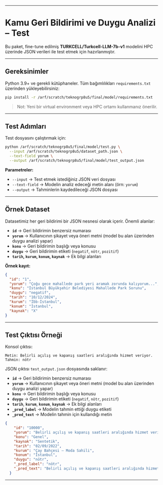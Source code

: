 
---

# Kamu Geri Bildirimi ve Duygu Analizi – Test

Bu paket, fine-tune edilmiş **TURKCELL/Turkcell-LLM-7b-v1** modelini HPC üzerinde JSON verileri ile test etmek için hazırlanmıştır.

---

## Gereksinimler

Python 3.9+ ve gerekli kütüphaneler. Tüm bağımlılıkları `requirements.txt` üzerinden yükleyebilirsiniz:

```bash
pip install -r /arf/scratch/teknogrp8u5/final/model/requirements.txt
```

> Not: Yeni bir virtual environment veya HPC ortamı kullanmanız önerilir.

---

## Test Adımları

Test dosyasını çalıştırmak için:

```bash
python /arf/scratch/teknogrp8u5/final/model/test.py \
  --input /arf/scratch/teknogrp8u5/dataset_path.json \
  --text-field yorum \
  --output /arf/scratch/teknogrp8u5/final/model/test_output.json
```

**Parametreler:**

* `--input` → Test etmek istediğiniz JSON veri dosyası
* `--text-field` → Modelin analiz edeceği metin alanı (örn: `yorum`)
* `--output` → Tahminlerin kaydedileceği JSON dosyası

---

## Örnek Dataset

Datasetimiz her geri bildirimi bir JSON nesnesi olarak içerir. Önemli alanlar:

* **`id`** → Geri bildirimin benzersiz numarası
* **`yorum`** → Kullanıcının şikayet veya öneri metni (model bu alan üzerinden duygu analizi yapar)
* **`konu`** → Geri bildirimin başlığı veya konusu
* **`duygu`** → Geri bildirimin etiketi (`negatif`, `nötr`, `pozitif`)
* **`tarih`, `kurum`, `konum`, `kaynak`** → Ek bilgi alanları

**Örnek kayıt:**

```json
{
  "id": "1",
  "yorum": "Çoğu gece mahallede park yeri aramak zorunda kalıyorum...",
  "konu": "İstanbul Büyükşehir Belediyesi Mahallede Park Sorunu",
  "duygu": "negatif",
  "tarih": "10/12/2024",
  "kurum": "İ̇bb-İstanbul",
  "konum": "İstanbul",
  "kaynak": "X"
}
```

---

## Test Çıktısı Örneği

Konsol çıktısı:

```
Metin: Belirli açılış ve kapanış saatleri aralığında hizmet veriyor.
Tahmin: nötr
```

JSON çıktısı `test_output.json` dosyasında saklanır:


* **`id`** → Geri bildirimin benzersiz numarası
* **`yorum`** → Kullanıcının şikayet veya öneri metni (model bu alan üzerinden duygu analizi yapar)
* **`konu`** → Geri bildirimin başlığı veya konusu
* **`duygu`** → Geri bildirimin etiketi (`negatif`, `nötr`, `pozitif`)
* **`tarih`**, **`kurum`**, **`konum`**, **`kaynak`** → Ek bilgi alanları
* **`_pred_label`** → Modelin tahmin ettiği duygu etiketi
* **`_pred_text`** → Modelin tahmin için kullandığı metin


```json
{
    "id": "10000",
    "yorum": "Belirli açılış ve kapanış saatleri aralığında hizmet veriyor.",
    "konu": "Genel",
    "kaynak": "Sentetik",
    "tarih": "02/09/2022",
    "kurum": "Çay Bahçesi – Moda Sahili",
    "konum": "İstanbul",
    "duygu": "nötr",
    "_pred_label": "nötr",
    "_pred_text": "Belirli açılış ve kapanış saatleri aralığında hizmet veriyor."
  }
```




---


